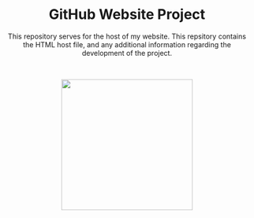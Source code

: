<div align="center">
  
<h1> GitHub Website Project </h1>

This repository serves for the host of my website. This repsitory contains the HTML host file, and any additional information regarding the development of the project.

<br>
<p align="center">
<img src="https://64.media.tumblr.com/edafd2610ef6b390eb08561c2484a335/tumblr_pi9b39Ks3Z1vg5ufe_400.gif" style="width: 266px;">
</p>